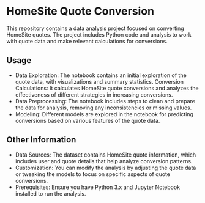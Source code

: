 # HomeSite Quote Conversion

This repository contains a data analysis project focused on converting HomeSite quotes. The project includes Python code and analysis to work with quote data and make relevant calculations for conversions.

## Usage
- Data Exploration: The notebook contains an initial exploration of the quote data, with visualizations and summary statistics.
Conversion Calculations: It calculates HomeSite quote conversions and analyzes the effectiveness of different strategies in increasing conversions.
- Data Preprocessing: The notebook includes steps to clean and prepare the data for analysis, removing any inconsistencies or missing values.
- Modeling: Different models are explored in the notebook for predicting conversions based on various features of the quote data.

## Other Information
- Data Sources: The dataset contains HomeSite quote information, which includes user and quote details that help analyze conversion patterns.
- Customization: You can modify the analysis by adjusting the quote data or tweaking the models to focus on specific aspects of quote conversions.
- Prerequisites: Ensure you have Python 3.x and Jupyter Notebook installed to run the analysis.
